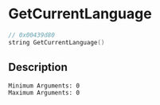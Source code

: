 # GetCurrentLanguage
```c
// 0x00439d80
string GetCurrentLanguage()
```
## Description
```
Minimum Arguments: 0
Maximum Arguments: 0
```
